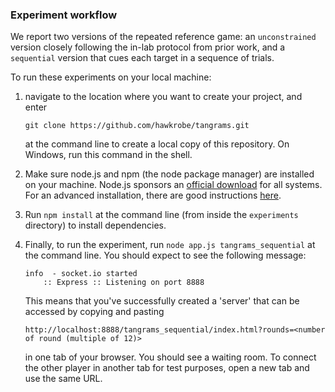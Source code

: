 ### Experiment workflow

We report two versions of the repeated reference game: an `unconstrained` version closely following the in-lab protocol from prior work, and a `sequential` version that cues each target in a sequence of trials.

To run these experiments on your local machine:

1. navigate to the location where you want to create your project, and enter 
   ```
   git clone https://github.com/hawkrobe/tangrams.git
   ```
   at the command line to create a local copy of this repository. On Windows, run this command in the shell.

2. Make sure node.js and npm (the node package manager) are installed on your machine. Node.js sponsors an [official download](http://nodejs.org/download/) for all systems. For an advanced installation, there are good instructions [here](https://gist.github.com/isaacs/579814).

3. Run ```npm install``` at the command line (from inside the `experiments` directory) to install dependencies.

4. Finally, to run the experiment, run ```node app.js tangrams_sequential``` at the command line. You should expect to see the following message:
   ```
   info  - socket.io started
       :: Express :: Listening on port 8888
   ```
   This means that you've successfully created a 'server' that can be accessed by copying and pasting 
   ```
   http://localhost:8888/tangrams_sequential/index.html?rounds=<number of round (multiple of 12)>
   ```
   in one tab of your browser. You should see a waiting room. To connect the other player in another tab for test purposes, open a new tab and use the same URL. 
